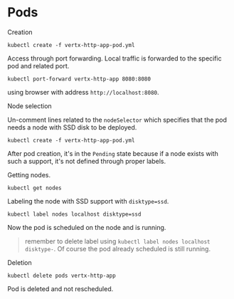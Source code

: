 # Pods

Creation

    kubectl create -f vertx-http-app-pod.yml

Access through port forwarding. Local traffic is forwarded to the specific pod and related port.

    kubectl port-forward vertx-http-app 8080:8080
    
using browser with address `http://localhost:8080`.

Node selection

Un-comment lines related to the `nodeSelector` which specifies that the pod needs a node with SSD disk to be deployed.

    kubectl create -f vertx-http-app-pod.yml

After pod creation, it's in the `Pending` state because if a node exists with such a support, it's not defined through 
proper labels.

Getting nodes.

    kubectl get nodes

Labeling the node with SSD support with `disktype=ssd`.

    kubectl label nodes localhost disktype=ssd

Now the pod is scheduled on the node and is running.

> remember to delete label using `kubectl label nodes localhost disktype-`. Of course the pod already scheduled is still running.

Deletion

    kubectl delete pods vertx-http-app

Pod is deleted and not rescheduled.